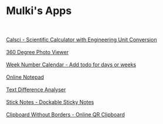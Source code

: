 # Mulki's Apps
\
\
[Calsci - Scientific Calculator with Engineering Unit Conversion](https://mulkisrepo.github.io/apps/Calsci/)
\
\
[360 Degree Photo Viewer](https://mulkisrepo.github.io/apps/360/)
\
\
[Week Number Calendar - Add todo for days or weeks](https://mulkisrepo.github.io/apps/Calender/)
\
\
[Online Notepad](https://mulkisrepo.github.io/apps/Notepad/)
\
\
[Text Difference Analyser](https://mulkisrepo.github.io/apps/TextDiff/)
\
\
[Stick Notes - Dockable Sticky Notes](https://mulkisrepo.github.io/apps/StickyNotes/)
\
\
[Clipboard Without Borders - Online QR Clipboard](https://cwbs.github.io/)
